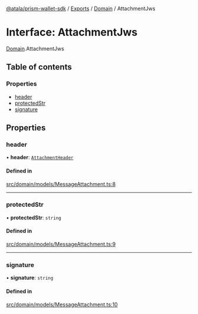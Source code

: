 [@atala/prism-wallet-sdk](../README.md) / [Exports](../modules.md) / [Domain](../modules/Domain.md) / AttachmentJws

# Interface: AttachmentJws

[Domain](../modules/Domain.md).AttachmentJws

## Table of contents

### Properties

- [header](Domain.AttachmentJws.md#header)
- [protectedStr](Domain.AttachmentJws.md#protectedstr)
- [signature](Domain.AttachmentJws.md#signature)

## Properties

### header

• **header**: [`AttachmentHeader`](Domain.AttachmentHeader.md)

#### Defined in

[src/domain/models/MessageAttachment.ts:8](https://github.com/input-output-hk/atala-prism-wallet-sdk-ts/blob/47ec1c8/src/domain/models/MessageAttachment.ts#L8)

___

### protectedStr

• **protectedStr**: `string`

#### Defined in

[src/domain/models/MessageAttachment.ts:9](https://github.com/input-output-hk/atala-prism-wallet-sdk-ts/blob/47ec1c8/src/domain/models/MessageAttachment.ts#L9)

___

### signature

• **signature**: `string`

#### Defined in

[src/domain/models/MessageAttachment.ts:10](https://github.com/input-output-hk/atala-prism-wallet-sdk-ts/blob/47ec1c8/src/domain/models/MessageAttachment.ts#L10)
